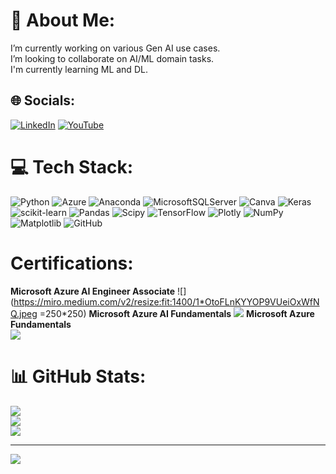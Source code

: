 # 💫 About Me:
I’m currently working on various Gen AI use cases.<br>I’m looking to collaborate on AI/ML domain tasks.<br>I'm currently learning ML and DL.


## 🌐 Socials:
[![LinkedIn](https://img.shields.io/badge/LinkedIn-%230077B5.svg?logo=linkedin&logoColor=white)](https://linkedin.com/in/www.linkedin.com/in/aditi-jain163) [![YouTube](https://img.shields.io/badge/YouTube-%23FF0000.svg?logo=YouTube&logoColor=white)](https://youtube.com/@https://www.youtube.com/@naturalistbynature3387) 

# 💻 Tech Stack:
![Python](https://img.shields.io/badge/python-3670A0?style=for-the-badge&logo=python&logoColor=ffdd54) ![Azure](https://img.shields.io/badge/azure-%230072C6.svg?style=for-the-badge&logo=microsoftazure&logoColor=white) ![Anaconda](https://img.shields.io/badge/Anaconda-%2344A833.svg?style=for-the-badge&logo=anaconda&logoColor=white) ![MicrosoftSQLServer](https://img.shields.io/badge/Microsoft%20SQL%20Server-CC2927?style=for-the-badge&logo=microsoft%20sql%20server&logoColor=white) ![Canva](https://img.shields.io/badge/Canva-%2300C4CC.svg?style=for-the-badge&logo=Canva&logoColor=white) ![Keras](https://img.shields.io/badge/Keras-%23D00000.svg?style=for-the-badge&logo=Keras&logoColor=white) ![scikit-learn](https://img.shields.io/badge/scikit--learn-%23F7931E.svg?style=for-the-badge&logo=scikit-learn&logoColor=white) ![Pandas](https://img.shields.io/badge/pandas-%23150458.svg?style=for-the-badge&logo=pandas&logoColor=white) ![Scipy](https://img.shields.io/badge/SciPy-%230C55A5.svg?style=for-the-badge&logo=scipy&logoColor=%white) ![TensorFlow](https://img.shields.io/badge/TensorFlow-%23FF6F00.svg?style=for-the-badge&logo=TensorFlow&logoColor=white) ![Plotly](https://img.shields.io/badge/Plotly-%233F4F75.svg?style=for-the-badge&logo=plotly&logoColor=white) ![NumPy](https://img.shields.io/badge/numpy-%23013243.svg?style=for-the-badge&logo=numpy&logoColor=white) ![Matplotlib](https://img.shields.io/badge/Matplotlib-%23ffffff.svg?style=for-the-badge&logo=Matplotlib&logoColor=black) ![GitHub](https://img.shields.io/badge/github-%23121011.svg?style=for-the-badge&logo=github&logoColor=white)
# Certifications:
**Microsoft Azure AI Engineer Associate**
![](https://miro.medium.com/v2/resize:fit:1400/1*OtoFLnKYYOP9VUeiOxWfNQ.jpeg =250*250)
**Microsoft Azure AI Fundamentals** 
![](https://encrypted-tbn0.gstatic.com/images?q=tbn:ANd9GcSoFZMNq1IKr5RrkcNOxviVKdlSvgIbQrPsxQ&s)
**Microsoft Azure Fundamentals**  
![](https://encrypted-tbn0.gstatic.com/images?q=tbn:ANd9GcRn0E_MxOGxw6oy2ENXmcEWNHYpd1v14K0p8zdpJeq0dKHL1gfq0sp5HPnFtgGB4KOlmdU&usqp=CAU)
# 📊 GitHub Stats:
![](https://github-readme-stats.vercel.app/api?username=ADITIJAIN163&theme=dark&hide_border=true&include_all_commits=false&count_private=false)<br/>
![](https://github-readme-streak-stats.herokuapp.com/?user=ADITIJAIN163&theme=dark&hide_border=true)<br/>
![](https://github-readme-stats.vercel.app/api/top-langs/?username=ADITIJAIN163&theme=dark&hide_border=true&include_all_commits=false&count_private=false&layout=compact)

---
[![](https://visitcount.itsvg.in/api?id=ADITIJAIN163&icon=4&color=1)](https://visitcount.itsvg.in)
